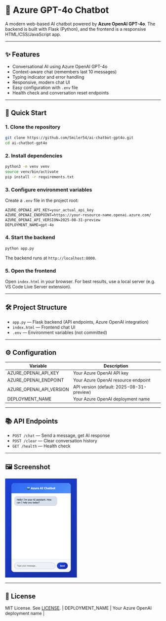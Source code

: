 # 🤖 Azure GPT-4o Chatbot

A modern web-based AI chatbot powered by **Azure OpenAI GPT-4o**. The backend is built with Flask (Python), and the frontend is a responsive HTML/CSS/JavaScript app.

---

## ✨ Features

- Conversational AI using Azure OpenAI GPT-4o
- Context-aware chat (remembers last 10 messages)
- Typing indicator and error handling
- Responsive, modern chat UI
- Easy configuration with `.env` file
- Health check and conversation reset endpoints

---

## 🚀 Quick Start

### 1. Clone the repository
```bash
git clone https://github.com/Smiler54/ai-chatbot-gpt4o.git
cd ai-chatbot-gpt4o
```

### 2. Install dependencies
```bash
python3 -m venv venv
source venv/bin/activate
pip install -r requirements.txt
```

### 3. Configure environment variables
Create a `.env` file in the project root:
```env
AZURE_OPENAI_API_KEY=your_actual_api_key
AZURE_OPENAI_ENDPOINT=https://your-resource-name.openai.azure.com/
AZURE_OPENAI_API_VERSION=2025-08-31-preview
DEPLOYMENT_NAME=gpt-4o
```

### 4. Start the backend
```bash
python app.py
```
The backend runs at `http://localhost:8000`.

### 5. Open the frontend
Open `index.html` in your browser. For best results, use a local server (e.g. VS Code Live Server extension).

---

## 🛠️ Project Structure

- `app.py` — Flask backend (API endpoints, Azure OpenAI integration)
- `index.html` — Frontend chat UI
- `.env` — Environment variables (not committed)

---

## ⚙️ Configuration

| Variable                  | Description                                 |
|--------------------------|---------------------------------------------|
| AZURE_OPENAI_API_KEY     | Your Azure OpenAI API key                   |
| AZURE_OPENAI_ENDPOINT    | Your Azure OpenAI resource endpoint         |
| AZURE_OPENAI_API_VERSION | API version (default: 2025-08-31-preview)   |
| DEPLOYMENT_NAME          | Your Azure OpenAI deployment name           |

---

## 📚 API Endpoints

- `POST /chat` — Send a message, get AI response
- `POST /clear` — Clear conversation history
- `GET /health` — Health check

---

## 🖼️ Screenshot

![Chatbot Output](output.png)

---

## 📄 License

MIT License. See [LICENSE](LICENSE).
| DEPLOYMENT_NAME        | Your Azure OpenAI deployment name           |
